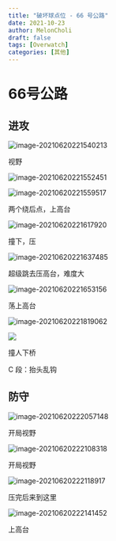 ```yaml
---
title: "破坏球点位 - 66 号公路"
date: 2021-10-23
author: MelonCholi
draft: false
tags: [Overwatch]
categories: [其他]
---
```


# 66号公路

## 进攻

![image-20210620221540213](https://markdown-1303167219.cos.ap-shanghai.myqcloud.com/image-20210620221540213.png)

视野

![image-20210620221552451](https://markdown-1303167219.cos.ap-shanghai.myqcloud.com/image-20210620221552451.png)

![image-20210620221559517](https://markdown-1303167219.cos.ap-shanghai.myqcloud.com/image-20210620221559517.png)

两个绕后点，上高台

![image-20210620221617920](https://markdown-1303167219.cos.ap-shanghai.myqcloud.com/image-20210620221617920.png)

撞下，压

![image-20210620221637485](https://markdown-1303167219.cos.ap-shanghai.myqcloud.com/image-20210620221637485.png)

超级跳去压高台，难度大

![image-20210620221653156](https://markdown-1303167219.cos.ap-shanghai.myqcloud.com/image-20210620221653156.png)

荡上高台

![image-20210620221819062](https://markdown-1303167219.cos.ap-shanghai.myqcloud.com/image-20210620221819062.png)

![](https://markdown-1303167219.cos.ap-shanghai.myqcloud.com/image-20210620221819062.png)

撞人下桥



C 段：抬头乱钩

## 防守

![image-20210620222057148](https://markdown-1303167219.cos.ap-shanghai.myqcloud.com/image-20210620222057148.png)

开局视野

![image-20210620222108318](https://markdown-1303167219.cos.ap-shanghai.myqcloud.com/image-20210620222108318.png)

开局视野

![image-20210620222118917](https://markdown-1303167219.cos.ap-shanghai.myqcloud.com/image-20210620222118917.png)

压完后来到这里

![image-20210620222141452](https://markdown-1303167219.cos.ap-shanghai.myqcloud.com/image-20210620222141452.png)

上高台